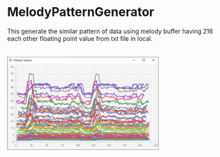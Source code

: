 # MelodyPatternGenerator
<div>
  This generate the similar pattern of data using melody buffer having 216 each other floating point value from txt file in local.
  <br /><br /><br />
</div>
<img src="example.png" style="width: 350px; height: 215px">
